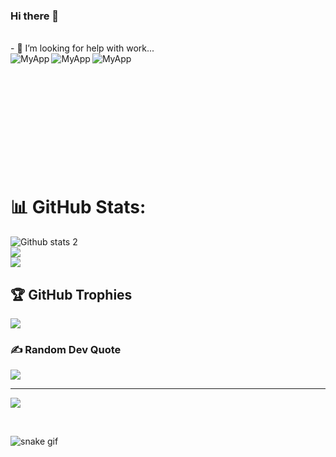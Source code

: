### Hi there 👋
<br>
- 🤔 I’m looking for help with work...
<!--
**turanedizsacakli/turanedizsacakli** is a ✨ _special_ ✨ repository because its `README.md` (this file) appears on your GitHub profile.

Here are some ideas to get you started:

- 🔭 I’m currently working on ...
- 🌱 I’m currently learning ...
- 👯 I’m looking to collaborate on ...

- 💬 Ask me about ...
- 📫 How to reach me: ...
- 😄 Pronouns: ...
- ⚡ Fun fact: ...
-->

<div align="center">
<a href="https://www.instagram.com/turanedizsacakli/"><img align="center" src="https://img.shields.io/badge/Instagram-E4405F?style=for-the-badge&logo=instagram&logoColor=white" alt="Instagram Badge"></a>
<a href="https://www.linkedin.com/in/turanedizsacakli/"><img width="120px" align="center" src="https://img.shields.io/badge/LinkedIn-blue?style=for-the-badge&logo=linkedin&logoColor=white" alt="LinkedIn Badge"></a> 
<a href="https://www.sololearn.com/profile/21129144"><img align="center" src="https://img.shields.io/badge/-Sololearn-3a464b?style=for-the-badge&logo=Sololearn&logoColor=white" alt="Sololearn Badge"></a>
<br><br>
</div>

# 💻 Tech Stack:
![C#](https://img.shields.io/badge/c%23-%23239120.svg?style=for-the-badge&logo=c-sharp&logoColor=white) ![Java](https://img.shields.io/badge/java-%23ED8B00.svg?style=for-the-badge&logo=java&logoColor=white) ![Python](https://img.shields.io/badge/python-3670A0?style=for-the-badge&logo=python&logoColor=ffdd54) ![CSS3](https://img.shields.io/badge/css3-%231572B6.svg?style=for-the-badge&logo=css3&logoColor=white) ![C++](https://img.shields.io/badge/c++-%2300599C.svg?style=for-the-badge&logo=c%2B%2B&logoColor=white) ![HTML5](https://img.shields.io/badge/html5-%23E34F26.svg?style=for-the-badge&logo=html5&logoColor=white) ![JavaScript](https://img.shields.io/badge/javascript-%23323330.svg?style=for-the-badge&logo=javascript&logoColor=%23F7DF1E) ![Firebase](https://img.shields.io/badge/firebase-%23039BE5.svg?style=for-the-badge&logo=firebase) ![Oracle](https://img.shields.io/badge/Oracle-F80000?style=for-the-badge&logo=oracle&logoColor=white) ![.Net](https://img.shields.io/badge/.NET-5C2D91?style=for-the-badge&logo=.net&logoColor=white) ![Bootstrap](https://img.shields.io/badge/bootstrap-%23563D7C.svg?style=for-the-badge&logo=bootstrap&logoColor=white) ![Django](https://img.shields.io/badge/django-%23092E20.svg?style=for-the-badge&logo=django&logoColor=white) ![Qt](https://img.shields.io/badge/Qt-%23217346.svg?style=for-the-badge&logo=Qt&logoColor=white) ![Spring](https://img.shields.io/badge/spring-%236DB33F.svg?style=for-the-badge&logo=spring&logoColor=white) ![MicrosoftSQLServer](https://img.shields.io/badge/Microsoft%20SQL%20Sever-CC2927?style=for-the-badge&logo=microsoft%20sql%20server&logoColor=white) ![MySQL](https://img.shields.io/badge/mysql-%2300f.svg?style=for-the-badge&logo=mysql&logoColor=white) ![MongoDB](https://img.shields.io/badge/MongoDB-%234ea94b.svg?style=for-the-badge&logo=mongodb&logoColor=white) ![SQLite](https://img.shields.io/badge/sqlite-%2307405e.svg?style=for-the-badge&logo=sqlite&logoColor=white) ![Adobe Premiere Pro](https://img.shields.io/badge/Adobe%20Premiere%20Pro-9999FF.svg?style=for-the-badge&logo=Adobe%20Premiere%20Pro&logoColor=white) ![Adobe Photoshop](https://img.shields.io/badge/adobephotoshop-%2331A8FF.svg?style=for-the-badge&logo=adobephotoshop&logoColor=white) ![Blender](https://img.shields.io/badge/blender-%23F5792A.svg?style=for-the-badge&logo=blender&logoColor=white) ![Adobe Dreamweaver](https://img.shields.io/badge/Adobe%20Dreamweaver-FF61F6.svg?style=for-the-badge&logo=Adobe%20Dreamweaver&logoColor=white) ![Postman](https://img.shields.io/badge/Postman-FF6C37?style=for-the-badge&logo=postman&logoColor=white) ![Swagger](https://img.shields.io/badge/-Swagger-%23Clojure?style=for-the-badge&logo=swagger&logoColor=white)

<br>

<p>Using apps on playstore of mine... They're actives... Made them with simple way of code which is Kodular's block coding...</p>

<!--myapps-->
<div align="center">
<a href="https://play.google.com/store/apps/details?id=io.kodular.turanedizsacakli.Anayasa_Hukuku_DY"><img align="left" src="https://play-lh.googleusercontent.com/5_9GG_LPtEMzv0P4HmH3eAuhtSmzXIisftHRrS1WrZs6G6u93wZPpdNNhLNdgiR8sJY=w240-h480-rw" alt="MyApp"></a>
<a href="https://play.google.com/store/apps/details?id=io.kodular.turanedizsacakli.Uzmanlik_Sinavlari_Denemeler"><img align="left" src="https://play-lh.googleusercontent.com/of2ILi_z4UKwV1Qw0r9zSE0J6l2zO_PaHxNVOW5eRKb80cPHdjC2UF9RiJK2yF6rqfc=w240-h480-rw" alt="MyApp"></a>
<a href="https://play.google.com/store/apps/details?id=io.kodular.turanedizsacakli.Hakimlik_Ders_Notlari_IyukSureler_v1"><img align="left" src="https://play-lh.googleusercontent.com/LxD7PiActfGljCC0UvQw_a0B46lCToKgBuGsN6V092-LwM5FkZD1AKuUEKhQ3raIGlQ=w240-h480-rw" alt="MyApp"></a></div> <br><br><br><br><br><br><br><br><br><br><br>


# 📊 GitHub Stats:
![Github stats 2](https://github-readme-stats.vercel.app/api?username=turanedizsacakli&show_icons=true&theme=dark)
<br/>
![](https://github-readme-streak-stats.herokuapp.com/?user=turanedizsacakli&theme=dark&hide_border=false)<br/>
![](https://github-readme-stats.vercel.app/api/top-langs/?username=turanedizsacakli&theme=dark&hide_border=false&include_all_commits=true&count_private=true&layout=compact)


## 🏆 GitHub Trophies
![](https://github-profile-trophy.vercel.app/?username=turanedizsacakli&theme=radical&no-frame=false&no-bg=true&margin-w=4)

### ✍️ Random Dev Quote
![](https://quotes-github-readme.vercel.app/api?type=horizontal&theme=radical)

<!--### 😂 Random Dev Meme<img src="https://random-memer.herokuapp.com/" width="512px"/>-->

---
[![](https://visitcount.itsvg.in/api?id=turanedizsacakli&icon=0&color=3)](https://visitcount.itsvg.in)



<br>




<!-- platane/snk works, it just puts it on a new branch -->
![snake gif](https://github.com/turanedizsacakli/turanedizsacakli/blob/output/github-contribution-grid-snake.svg)
